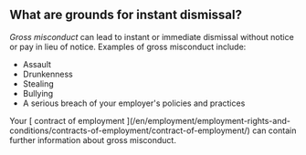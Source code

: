 ##  What are grounds for instant dismissal?

_Gross misconduct_ can lead to instant or immediate dismissal without notice
or pay in lieu of notice. Examples of gross misconduct include:

  * Assault 
  * Drunkenness 
  * Stealing 
  * Bullying 
  * A serious breach of your employer's policies and practices 

Your [ contract of employment ](/en/employment/employment-rights-and-
conditions/contracts-of-employment/contract-of-employment/) can contain
further information about gross misconduct.
